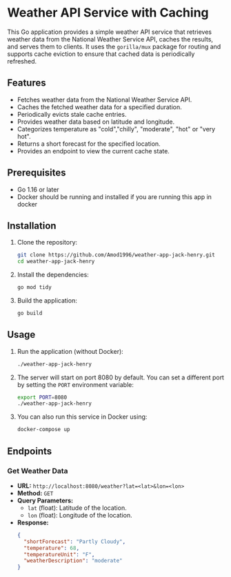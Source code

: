 # Weather API Service with Caching

This Go application provides a simple weather API service that retrieves weather data from the National Weather Service API, caches the results, and serves them to clients. It uses the `gorilla/mux` package for routing and supports cache eviction to ensure that cached data is periodically refreshed.

## Features

- Fetches weather data from the National Weather Service API.
- Caches the fetched weather data for a specified duration.
- Periodically evicts stale cache entries.
- Provides weather data based on latitude and longitude.
- Categorizes temperature as "cold","chilly", "moderate", "hot" or "very hot".
- Returns a short forecast for the specified location.
- Provides an endpoint to view the current cache state.

## Prerequisites

- Go 1.16 or later
- Docker should be running and installed if you are running this app in docker

## Installation

1. Clone the repository:
    ```sh
    git clone https://github.com/Amod1996/weather-app-jack-henry.git
    cd weather-app-jack-henry
    ```

2. Install the dependencies:
    ```sh
    go mod tidy
    ```

3. Build the application:
    ```sh
    go build
    ```

## Usage

1. Run the application (without Docker):
    ```sh
    ./weather-app-jack-henry
    ```

2. The server will start on port 8080 by default. You can set a different port by setting the `PORT` environment variable:
    ```sh
    export PORT=8080
    ./weather-app-jack-henry
    ```

3. You can also run this service in Docker using:
    ```sh
    docker-compose up
    ```

## Endpoints

### Get Weather Data

- **URL:** `http://localhost:8080/weather?lat=<lat>&lon=<lon>`
- **Method:** `GET`
- **Query Parameters:**
    - `lat` (float): Latitude of the location.
    - `lon` (float): Longitude of the location.
- **Response:**
  ```json
  {
    "shortForecast": "Partly Cloudy",
    "temperature": 68,
    "temperatureUnit": "F",
    "weatherDescription": "moderate"
  }
